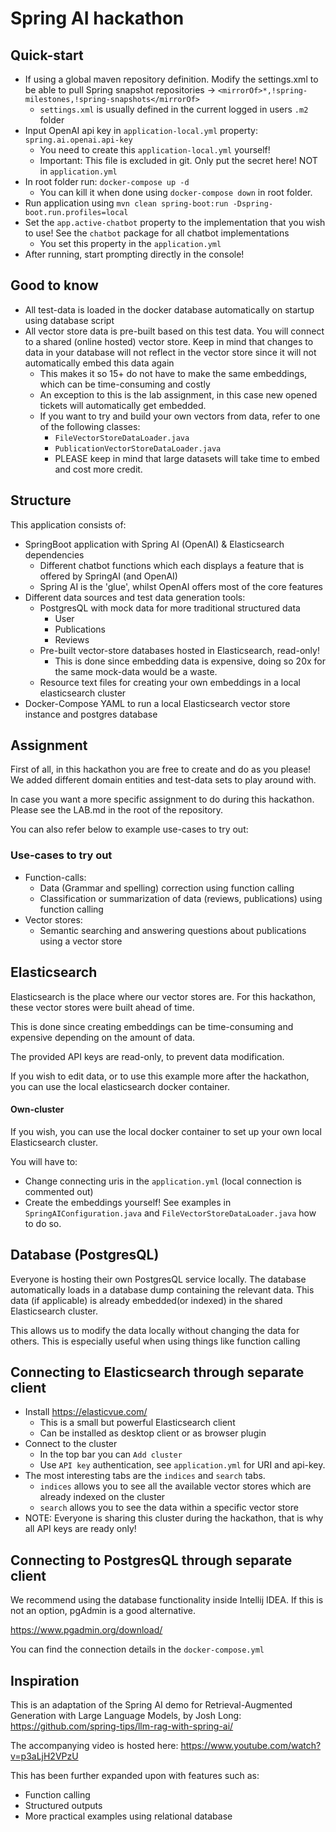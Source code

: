 # Spring AI hackathon

## Quick-start

+ If using a global maven repository definition. Modify the settings.xml to be able to pull Spring snapshot
  repositories -> `<mirrorOf>*,!spring-milestones,!spring-snapshots</mirrorOf>`
  + `settings.xml` is usually defined in the current logged in users `.m2` folder
+ Input OpenAI api key in `application-local.yml` property: `spring.ai.openai.api-key`
  + You need to create this `application-local.yml` yourself!
  + Important: This file is excluded in git. Only put the secret here! NOT in `application.yml`
+ In root folder run: `docker-compose up -d`
  + You can kill it when done using `docker-compose down` in root folder.
+ Run application using `mvn clean spring-boot:run -Dspring-boot.run.profiles=local`
+ Set the `app.active-chatbot` property to the implementation that you wish to use! See the `chatbot` package for all chatbot implementations
  + You set this property in the `application.yml`
+ After running, start prompting directly in the console!

## Good to know

+ All test-data is loaded in the docker database automatically on startup using database script
+ All vector store data is pre-built based on this test data. You will connect to a shared (online hosted) vector store. Keep in mind that changes to data in
  your database will not reflect in the vector store since it will not automatically embed this data again
  + This makes it so 15+ do not have to make the same embeddings, which can be time-consuming and costly
  + An exception to this is the lab assignment, in this case new opened tickets will automatically get embedded.
  + If you want to try and build your own vectors from data, refer to one of the following classes:
    + `FileVectorStoreDataLoader.java`
    + `PublicationVectorStoreDataLoader.java`
    + PLEASE keep in mind that large datasets will take time to embed and cost more credit.

## Structure

This application consists of:

+ SpringBoot application with Spring AI (OpenAI) & Elasticsearch dependencies
  + Different chatbot functions which each displays a feature that is offered by SpringAI (and OpenAI)
  + Spring AI is the 'glue', whilst OpenAI offers most of the core features
+ Different data sources and test data generation tools:
  + PostgresQL with mock data for more traditional structured data
    + User
    + Publications
    + Reviews
  + Pre-built vector-store databases hosted in Elasticsearch, read-only!
    + This is done since embedding data is expensive, doing so 20x for the same mock-data would be a waste.
  + Resource text files for creating your own embeddings in a local elasticsearch cluster
+ Docker-Compose YAML to run a local Elasticsearch vector store instance and postgres database

## Assignment

First of all, in this hackathon you are free to create and do as you please!
We added different domain entities and test-data sets to play around with.

In case you want a more specific assignment to do during this hackathon. Please see the LAB.md in the root of the repository.

You can also refer below to example use-cases to try out:

### Use-cases to try out

- Function-calls:
  - Data (Grammar and spelling) correction using function calling
  - Classification or summarization of data (reviews, publications) using function calling
- Vector stores:
  - Semantic searching and answering questions about publications using a vector store

## Elasticsearch

Elasticsearch is the place where our vector stores are. For this hackathon, these vector stores were built ahead of time.

This is done since creating embeddings can be time-consuming and expensive depending on the amount of data.

The provided API keys are read-only, to prevent data modification.

If you wish to edit data, or to use this example more after the hackathon, you can use the local elasticsearch docker container.

#### Own-cluster

If you wish, you can use the local docker container to set up your own local Elasticsearch cluster.

You will have to:

- Change connecting uris in the `application.yml` (local connection is commented out)
- Create the embeddings yourself! See examples in `SpringAIConfiguration.java` and `FileVectorStoreDataLoader.java` how to do so.

## Database (PostgresQL)

Everyone is hosting their own PostgresQL service locally. The database automatically loads in a database dump containing the relevant data.
This data (if applicable) is already embedded(or indexed) in the shared Elasticsearch cluster.

This allows us to modify the data locally without changing the data for others. This is especially useful when using things like function calling

## Connecting to Elasticsearch through separate client

- Install https://elasticvue.com/
  - This is a small but powerful Elasticsearch client
  - Can be installed as desktop client or as browser plugin
- Connect to the cluster
  - In the top bar you can `Add cluster`
  - Use `API key` authentication, see `application.yml` for URI and api-key.
- The most interesting tabs are the `indices` and `search` tabs.
  - `indices` allows you to see all the available vector stores which are already indexed on the cluster
  - `search` allows you to see the data within a specific vector store
- NOTE: Everyone is sharing this cluster during the hackathon, that is why all API keys are ready only!

## Connecting to PostgresQL through separate client

We recommend using the database functionality inside Intellij IDEA. If this is not an option, pgAdmin is a good alternative.

https://www.pgadmin.org/download/

You can find the connection details in the `docker-compose.yml`

## Inspiration

This is an adaptation of the Spring AI demo for Retrieval-Augmented Generation with Large Language Models, by Josh Long:
https://github.com/spring-tips/llm-rag-with-spring-ai/

The accompanying video is hosted here: https://www.youtube.com/watch?v=p3aLjH2VPzU

This has been further expanded upon with features such as:

+ Function calling
+ Structured outputs
+ More practical examples using relational database